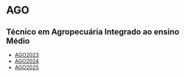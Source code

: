 # AGO

## Técnico em Agropecuária Integrado ao ensino Médio

- [AGO2023](ago2023)
- [AGO2024](ago2024)
- [AGO2025](ago2025)